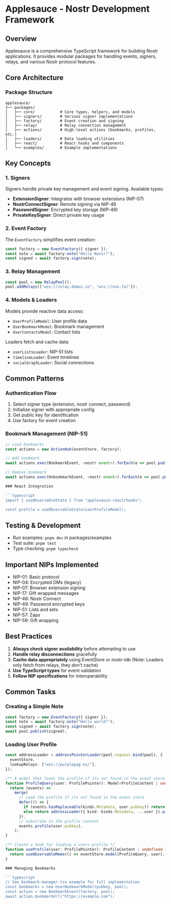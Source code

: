 # Applesauce - Nostr Development Framework

## Overview

Applesauce is a comprehensive TypeScript framework for building Nostr applications. It provides modular packages for handling events, signers, relays, and various Nostr protocol features.

## Core Architecture

### Package Structure

```
applesauce/
├── packages/
│   ├── core/           # Core types, helpers, and models
│   ├── signers/        # Various signer implementations
│   ├── factory/        # Event creation and signing
│   ├── relay/          # Relay connection management
│   ├── actions/        # High-level actions (bookmarks, profiles, etc.)
│   ├── loaders/        # Data loading utilities
│   ├── react/          # React hooks and components
│   └── examples/       # Example implementations
```

## Key Concepts

### 1. Signers

Signers handle private key management and event signing. Available types:

- **ExtensionSigner**: Integrates with browser extensions (NIP-07)
- **NostrConnectSigner**: Remote signing via NIP-46
- **PasswordSigner**: Encrypted key storage (NIP-49)
- **PrivateKeySigner**: Direct private key usage

### 2. Event Factory

The `EventFactory` simplifies event creation:

```typescript
const factory = new EventFactory({ signer });
const note = await factory.note("Hello Nostr!");
const signed = await factory.sign(note);
```

### 3. Relay Management

```typescript
const pool = new RelayPool();
pool.addRelays(["wss://relay.damus.io", "wss://nos.lol"]);
```

### 4. Models & Loaders

Models provide reactive data access:
- `UserProfileModel`: User profile data
- `UserBookmarkModel`: Bookmark management
- `UserContactsModel`: Contact lists

Loaders fetch and cache data:
- `userListsLoader`: NIP-51 lists
- `timelineLoader`: Event timelines
- `socialGraphLoader`: Social connections

## Common Patterns

### Authentication Flow

1. Select signer type (extension, nostr connect, password)
2. Initialize signer with appropriate config
3. Get public key for identification
4. Use factory for event creation

### Bookmark Management (NIP-51)

```typescript
// Load bookmarks
const actions = new ActionHub(eventStore, factory);

// Add bookmark
await actions.exec(BookmarkEvent, <nostr event>).forEach(e => pool.publish(<relays>, e))

// Remove bookmark
await actions.exec(UnbookmarkEvent, <nostr event>).forEach(e => pool.publish(<relays>, e))

### React Integration

```typescript
import { useObservableState } from "applesauce-react/hooks";

const profile = useObservableState(userProfileModel);
```

## Testing & Development

- Run examples: `pnpm dev` in packages/examples
- Test suite: `pnpm test`
- Type checking: `pnpm typecheck`

## Important NIPs Implemented

- NIP-01: Basic protocol
- NIP-04: Encrypted DMs (legacy)
- NIP-07: Browser extension signing
- NIP-17: Gift wrapped messages
- NIP-46: Nostr Connect
- NIP-49: Password encrypted keys
- NIP-51: Lists and sets
- NIP-57: Zaps
- NIP-59: Gift wrapping

## Best Practices

1. **Always check signer availability** before attempting to use
2. **Handle relay disconnections** gracefully
3. **Cache data appropriately** using EventStore or nostr-idb (Note: Loaders only fetch from relays, they don't cache)
4. **Use TypeScript types** for event validation
5. **Follow NIP specifications** for interoperability

## Common Tasks

### Creating a Simple Note

```typescript
const factory = new EventFactory({ signer });
const note = await factory.note("Hello world!");
const signed = await factory.sign(note);
await pool.publish(signed);
```

### Loading User Profile

```typescript
const addressLoader = addressPointerLoader(pool.request.bind(pool), {
  eventStore,
  lookupRelays: ["wss://purplepag.es/"],
});

/** A model that loads the profile if its not found in the event store */
function ProfileQuery(user: ProfilePointer): Model<ProfileContent | undefined> {
  return (events) =>
    merge(
      // Load the profile if its not found in the event store
      defer(() => {
        if (events.hasReplaceable(kinds.Metadata, user.pubkey)) return EMPTY;
        else return addressLoader({ kind: kinds.Metadata, ...user }).pipe(ignoreElements());
      }),
      // Subscribe to the profile content
      events.profile(user.pubkey),
    );
}

/** Create a hook for loading a users profile */
function useProfile(user: ProfilePointer): ProfileContent | undefined {
  return useObservableMemo(() => eventStore.model(ProfileQuery, user), [user.pubkey, user.relays?.join("|")]);
}

### Managing Bookmarks

```typescript
// See bookmark-manager.tsx example for full implementation
const bookmarks = new UserBookmarkModel(pubkey, pool);
const action = new BookmarkEvent(factory, pool);
await action.bookmarkUrl("https://example.com");
```